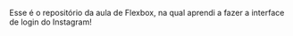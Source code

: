 Esse é o repositório da aula de Flexbox, na qual aprendi a fazer a interface de login do Instagram! 

